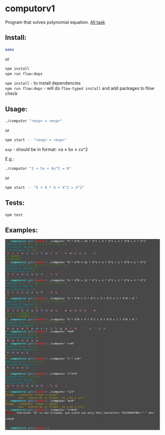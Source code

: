 # computorv1
 Program that solves polynomial equation. [All task](computorv1.en.pdf)
 
## Install:
 ```sh
 make
 ```
 or
 ```sh
 npm install
 npm run flow:deps
 ```
 `npm install` - to install dependencies
 <br/>
 `npm run flow:deps` - will do `flow-typed install` and add packages to flow check
 
## Usage:
 ```sh
 ./computor "<exp> = <exp>"
 ```
 or
 ```sh
 npm start -- "<exp> = <exp>"
 ```
`exp` - should be in format: ±a ± bx ± cx^2

E.g.:
 ```sh
 ./computor "3 + 5x + 6x^2 = 0"
 ```
 or
 ```sh
 npm start -- "5 + 4 * X + X^2 = X^2"
 ```
 
## Tests:
 ```sh
 npm test
 ```
## Examples: 
![Example](/assets/example.jpg)
